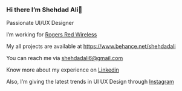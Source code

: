 ### Hi there I’m Shehdad Ali👋
Passionate UI/UX Designer

I’m working for [Rogers Red Wireless](https://www.redwireless.ca/)

My all projects are available at https://www.behance.net/shehdadali

You can reach me via shehdadali6@gmail.com

Know more about my experience on [Linkedin](https://www.linkedin.com/in/shehdad-ali-b8031a209/)

Also, I’m giving the latest trends in UI UX Design through [Instagram](https://www.instagram.com/the_uiux_eye/)
